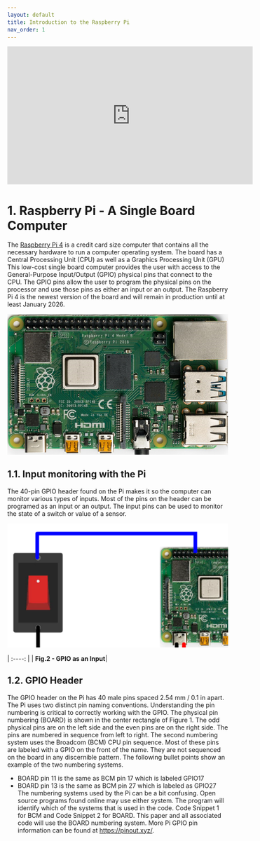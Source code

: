 ```yaml
---
layout: default
title: Introduction to the Raspberry Pi
nav_order: 1
---
```

<p align="center">
<iframe width="560" height="315" src="https://www.youtube.com/embed/unwSNOHRA8I" title="YouTube video player" frameborder="0" allow="accelerometer; autoplay; clipboard-write; encrypted-media; gyroscope; picture-in-picture" allowfullscreen></iframe>

# 1. Raspberry Pi - A Single Board Computer

The [Raspberry Pi 4](https://www.raspberrypi.com/products/raspberry-pi-4-model-b/)
is a credit card size computer that contains all the necessary hardware to run a computer operating system. The board has a Central Processing Unit (CPU) as well as a Graphics Processing Unit (GPU) This low-cost single board computer provides the user with access to the General-Purpose Input/Output (GPIO) physical pins that connect to the CPU. The GPIO pins allow the user to program the physical pins on the processor and use those pins as either an input or an output.  The Raspberry Pi 4 is the newest version of the board and will remain in production until at least January 2026.

![pi4](assets\img\pi4.png)

## 1.1. Input monitoring with the Pi

The 40-pin GPIO header found on the Pi makes it so the computer can monitor various types of inputs. Most of the pins on the header can be programed as an input or an output. 
The input pins can be used to monitor the state of a switch or value of a sensor. 

![pi_input](assets\img\pi_input.png)

| :----: |
| <b>Fig.2 - GPIO as an Input</b>|



## 1.2. GPIO Header

The GPIO header on the Pi has 40 male pins spaced 2.54 mm / 0.1 in apart. The Pi uses two distinct pin naming conventions. Understanding the pin numbering is critical to correctly working with the GPIO. The physical pin numbering (BOARD) is shown in the center rectangle of Figure 1. The odd physical pins are on the left side and the even pins are on the right side. The pins are numbered in sequence from left to right. The second numbering system uses the Broadcom (BCM) CPU pin sequence. Most of these pins are labeled with a GPIO on the front of the name. They are not sequenced on the board in any discernible pattern.  The following bullet points show an example of the two numbering systems.
- BOARD pin 11 is the same as BCM pin 17 which is labeled GPIO17
- BOARD pin 13 is the same as BCM pin 27 which is labeled as GPIO27
The numbering systems used by the Pi can be a bit confusing. Open source programs found online may use either system. The program will identify which of the systems that is used in the code.  Code Snippet 1 for BCM and Code Snippet 2 for BOARD. This paper and all associated code will use the BOARD numbering system. More Pi GPIO pin information can be found at https://pinout.xyz/. 


